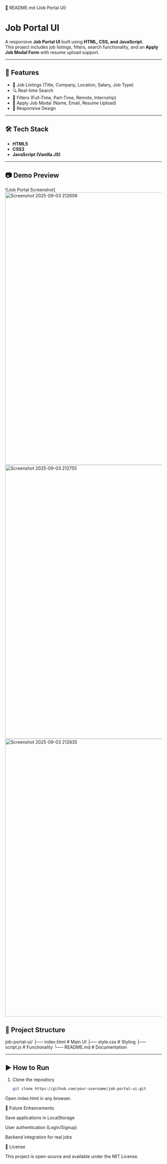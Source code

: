 📄 README.md (Job Portal UI)
# Job Portal UI

A responsive **Job Portal UI** built using **HTML, CSS, and JavaScript**.  
This project includes job listings, filters, search functionality, and an **Apply Job Modal Form** with resume upload support.

---

## 🚀 Features
- 📌 Job Listings (Title, Company, Location, Salary, Job Type)
- 🔍 Real-time Search
- 🎯 Filters (Full-Time, Part-Time, Remote, Internship)
- 📝 Apply Job Modal (Name, Email, Resume Upload)
- 📱 Responsive Design

---

## 🛠️ Tech Stack
- **HTML5**
- **CSS3**
- **JavaScript (Vanilla JS)**

---

## 📷 Demo Preview
![Job Portal Screenshot]
<img width="1872" height="873" alt="Screenshot 2025-09-03 212609" src="https://github.com/user-attachments/assets/b9a430e6-5a41-41be-bbad-ddad13188659" />
<img width="1908" height="877" alt="Screenshot 2025-09-03 212755" src="https://github.com/user-attachments/assets/10deb125-c4da-4ec9-88b3-a873eb30f8a3" />
<img width="1911" height="890" alt="Screenshot 2025-09-03 212835" src="https://github.com/user-attachments/assets/640cce74-6fc8-4748-b5ab-c327698c0420" />




## 📂 Project Structure


job-portal-ui/
├── index.html # Main UI
├── style.css # Styling
├── script.js # Functionality
└── README.md # Documentation


---

## ▶️ How to Run
1. Clone the repository  
   ```bash
   git clone https://github.com/your-username/job-portal-ui.git


Open index.html in any browser.

📌 Future Enhancements

Save applications in LocalStorage

User authentication (Login/Signup)

Backend integration for real jobs

📜 License

This project is open-source and available under the MIT License.
